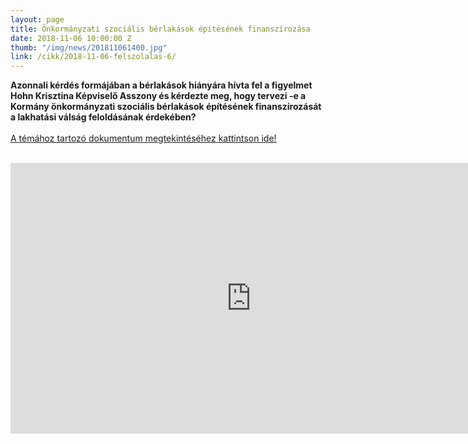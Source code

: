 ```yaml
---
layout: page
title: Önkormányzati szociális bérlakások építésének finanszírozása
date: 2018-11-06 10:00:00 Z
thumb: "/img/news/201811061400.jpg"
link: /cikk/2018-11-06-felszolalas-6/
---
```

**Azonnali kérdés formájában a bérlakások hiányára hívta fel a figyelmet Hohn Krisztina Képviselő Asszony és kérdezte meg, hogy tervezi -e a Kormány önkormányzati szociális bérlakások építésének finanszírozását a lakhatási válság feloldásának érdekében?**
<br /><br />
<a href="https://drive.google.com/file/d/1JgKM0JOEPWcO-LQHMyOK2KTLvkLOitmB/view?usp=sharing">A témához tartozó dokumentum megtekintéséhez kattintson ide!</a>
<br /><br />
<iframe width="770" height="433" src="https://www.youtube.com/embed/TtNIwHQiU6Q" frameborder="0" allowfullscreen></iframe>